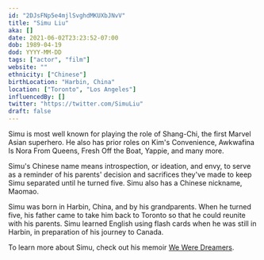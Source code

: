 ```yaml
---
id: "2DJsFNp5e4mjlSvghdMKUXbJNvV"
title: "Simu Liu"
aka: []
date: 2021-06-02T23:23:52-07:00
dob: 1989-04-19
dod: YYYY-MM-DD
tags: ["actor", "film"]
website: ""
ethnicity: ["Chinese"]
birthLocation: "Harbin, China"
location: ["Toronto", "Los Angeles"]
influencedBy: []
twitter: "https://twitter.com/SimuLiu"
draft: false
---
```


Simu is most well known for playing the role of Shang-Chi, the first Marvel
Asian superhero. He also has prior roles on Kim's Convenience, Awkwafina Is Nora
From Queens, Fresh Off the Boat, Yappie, and many more.

Simu's Chinese name means introspection, or ideation, and envy, to serve as a
reminder of his parents' decision and sacrifices they've made to keep Simu
separated until he turned five. Simu also has a Chinese nickname, Maomao.

Simu was born in Harbin, China, and by his grandparents. When he turned five,
his father came to take him back to Toronto so that he could reunite with his
parents. Simu learned English using flash cards when he was still in Harbin, in
preparation of his journey to Canada.

To learn more about Simu, check out his memoir
[We Were Dreamers](https://www.amazon.com/We-Were-Dreamers-Simu-Liu-ebook/dp/B08728NNKQ).
